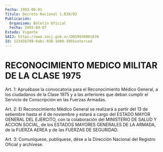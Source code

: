 ```yaml
---
Fecha: 1993-09-01
Título: Decreto Nacional 1.839/93
Publicación:
  Organismo: Boletín Oficial
  Fecha: 1993-09-07
Estado: Vigente
SAIJ: https://www.saij.gob.ar/DN19930001839
Id: 123456789-0abc-938-1000-3991soterced
---
```

# RECONOCIMIENTO MEDICO MILITAR DE LA CLASE 1975

<a id="1"></a>
Art. 1: Apruébase la convocatoria para el Reconocimiento Médico General,  a  los ciudadanos de la Clase 1975 y a las anteriores que deban cumplir  el  Servicio de Conscripción en las Fuerzas Armadas.

<a id="2"></a>
Art. 2: El Reconocimiento Médico General se realizará a partir del 13  de  setiembre  hasta el 4 de noviembre y estará a cargo del ESTADO  MAYOR  GENERAL  DEL   EJERCITO,  con  la  colaboración  del MINISTERIO  DE  SALUD  Y  ACCION SOCIAL,  de  los  ESTADOS  MAYORES GENERALES DE LA ARMADA, de  la  FUERZA  AEREA  y  de las FUERZAS DE SEGURIDAD.

<a id="3"></a>
Art.  3: Comuníquese, publíquese, dése a la Dirección Nacional del Registro Oficial y archívese.